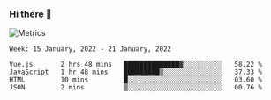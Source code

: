 ### Hi there 👋

![Metrics](https://github.com/radoapx/radoapx/blob/main/github-metrics.svg)

<!--START_SECTION:waka-->
```text
Week: 15 January, 2022 - 21 January, 2022

Vue.js       2 hrs 48 mins   ██████████████▓░░░░░░░░░░   58.22 % 
JavaScript   1 hr 48 mins    █████████▒░░░░░░░░░░░░░░░   37.33 % 
HTML         10 mins         █░░░░░░░░░░░░░░░░░░░░░░░░   03.60 % 
JSON         2 mins          ▒░░░░░░░░░░░░░░░░░░░░░░░░   00.76 % 
```
<!--END_SECTION:waka-->

<!--
**radoapx/radoapx** is a ✨ _special_ ✨ repository because its `README.md` (this file) appears on your GitHub profile.

Here are some ideas to get you started:

- 🔭 I’m currently working on ...
- 🌱 I’m currently learning ...
- 👯 I’m looking to collaborate on ...
- 🤔 I’m looking for help with ...
- 💬 Ask me about ...
- 📫 How to reach me: ...
- 😄 Pronouns: ...
- ⚡ Fun fact: ...
-->
